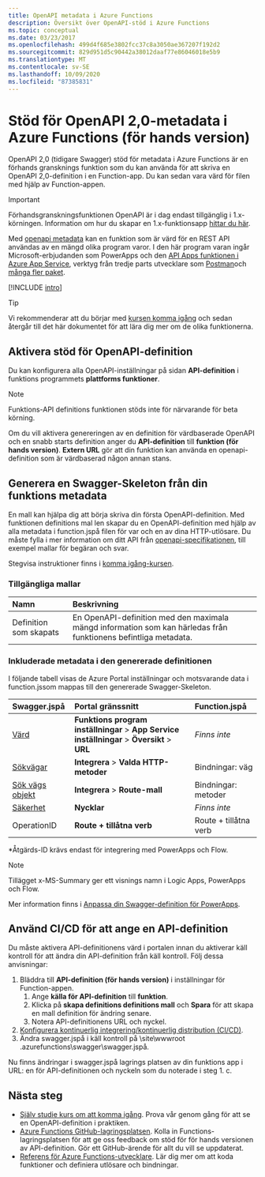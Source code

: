 ```yaml
---
title: OpenAPI metadata i Azure Functions
description: Översikt över OpenAPI-stöd i Azure Functions
ms.topic: conceptual
ms.date: 03/23/2017
ms.openlocfilehash: 499d4f685e3802fcc37c8a3050ae367207f192d2
ms.sourcegitcommit: 829d951d5c90442a38012daaf77e86046018e5b9
ms.translationtype: MT
ms.contentlocale: sv-SE
ms.lasthandoff: 10/09/2020
ms.locfileid: "87385831"
---
```

# <a name="openapi-20-metadata-support-in-azure-functions-preview"></a>Stöd för OpenAPI 2,0-metadata i Azure Functions (för hands version)
OpenAPI 2,0 (tidigare Swagger) stöd för metadata i Azure Functions är en förhands gransknings funktion som du kan använda för att skriva en OpenAPI 2,0-definition i en Function-app. Du kan sedan vara värd för filen med hjälp av Function-appen.

> [!IMPORTANT]
> Förhandsgranskningsfunktionen OpenAPI är i dag endast tillgänglig i 1.x-körningen. Information om hur du skapar en 1.x-funktionsapp [hittar du här](./functions-versions.md#creating-1x-apps).

Med [openapi metadata](https://swagger.io/) kan en funktion som är värd för en REST API användas av en mängd olika program varor. I den här program varan ingår Microsoft-erbjudanden som PowerApps och den [API Apps funktionen i Azure App Service](../app-service/overview.md), verktyg från tredje parts utvecklare som [Postman](https://www.getpostman.com/docs/importing_swagger)och [många fler paket](https://swagger.io/tools/).

[!INCLUDE [intro](../../includes/functions-bindings-intro.md)]

>[!TIP]
>Vi rekommenderar att du börjar med [kursen komma igång](./functions-openapi-definition.md) och sedan återgår till det här dokumentet för att lära dig mer om de olika funktionerna.

## <a name="enable-openapi-definition-support"></a><a name="enable"></a>Aktivera stöd för OpenAPI-definition
Du kan konfigurera alla OpenAPI-inställningar på sidan **API-definition** i funktions programmets **plattforms funktioner**.

> [!NOTE]
> Funktions-API definitions funktionen stöds inte för närvarande för beta körning.

Om du vill aktivera genereringen av en definition för värdbaserade OpenAPI och en snabb starts definition anger du **API-definition** till **funktion (för hands version)**. **Extern URL** gör att din funktion kan använda en openapi-definition som är värdbaserad någon annan stans.

## <a name="generate-a-swagger-skeleton-from-your-functions-metadata"></a><a name="generate-definition"></a>Generera en Swagger-Skeleton från din funktions metadata
En mall kan hjälpa dig att börja skriva din första OpenAPI-definition. Med funktionen definitions mal len skapar du en OpenAPI-definition med hjälp av alla metadata i function.jspå filen för var och en av dina HTTP-utlösare. Du måste fylla i mer information om ditt API från [openapi-specifikationen](https://swagger.io/specification/), till exempel mallar för begäran och svar.

Stegvisa instruktioner finns i [komma igång-kursen](./functions-openapi-definition.md).

### <a name="available-templates"></a><a name="templates"></a>Tillgängliga mallar

|Namn| Beskrivning |
|:-----|:-----|
|Definition som skapats|En OpenAPI-definition med den maximala mängd information som kan härledas från funktionens befintliga metadata.|

### <a name="included-metadata-in-the-generated-definition"></a><a name="quickstart-details"></a>Inkluderade metadata i den genererade definitionen

I följande tabell visas de Azure Portal inställningar och motsvarande data i function.jssom mappas till den genererade Swagger-Skeleton.

|Swagger.jspå|Portal gränssnitt|Function.jspå|
|:----|:-----|:-----|
|[Värd](https://swagger.io/specification/#fixed-fields-15)|**Funktions program inställningar**  >  **App Service inställningar**  >  **Översikt**  >  **URL**|*Finns inte*
|[Sökvägar](https://swagger.io/specification/#paths-object-29)|**Integrera**  >  **Valda HTTP-metoder**|Bindningar: väg
|[Sök vägs objekt](https://swagger.io/specification/#path-item-object-32)|**Integrera**  >  **Route-mall**|Bindningar: metoder
|[Säkerhet](https://swagger.io/specification/#security-scheme-object-112)|**Nycklar**|*Finns inte*|
|OperationID|**Route + tillåtna verb**|Route + tillåtna verb|

\*Åtgärds-ID krävs endast för integrering med PowerApps och Flow.
> [!NOTE]
> Tillägget x-MS-Summary ger ett visnings namn i Logic Apps, PowerApps och Flow.
>
> Mer information finns i [Anpassa din Swagger-definition för PowerApps](/connectors/custom-connectors/openapi-extensions).

## <a name="use-cicd-to-set-an-api-definition"></a><a name="CICD"></a>Använd CI/CD för att ange en API-definition

 Du måste aktivera API-definitionens värd i portalen innan du aktiverar käll kontroll för att ändra din API-definition från käll kontroll. Följ dessa anvisningar:

1. Bläddra till **API-definition (för hands version)** i inställningar för Function-appen.
   1. Ange **källa för API-definition** till **funktion**.
   1. Klicka på **skapa definitions definitions mall** och **Spara** för att skapa en mall definition för ändring senare.
   1. Notera API-definitionens URL och nyckel.
1. [Konfigurera kontinuerlig integrering/kontinuerlig distribution (CI/CD)](./functions-continuous-deployment.md#requirements-for-continuous-deployment).
2. Ändra swagger.jspå i käll kontroll på \site\wwwroot \.azurefunctions\swagger\swagger.jspå.

Nu finns ändringar i swagger.jspå lagrings platsen av din funktions app i URL: en för API-definitionen och nyckeln som du noterade i steg 1. c.

## <a name="next-steps"></a>Nästa steg
* [Själv studie kurs om att komma igång](./functions-openapi-definition.md). Prova vår genom gång för att se en OpenAPI-definition i praktiken.
* [Azure Functions GitHub-lagringsplatsen](https://github.com/Azure/Azure-Functions/). Kolla in Functions-lagringsplatsen för att ge oss feedback om stöd för för hands versionen av API-definition. Gör ett GitHub-ärende för allt du vill se uppdaterat.
* [Referens för Azure Functions-utvecklare](functions-reference.md). Lär dig mer om att koda funktioner och definiera utlösare och bindningar.
